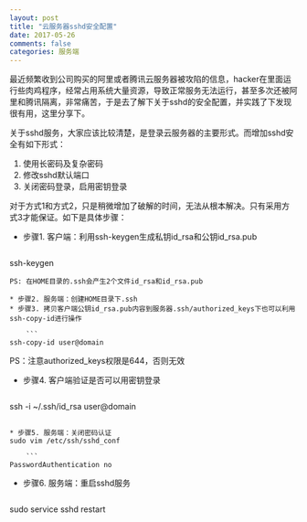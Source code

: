 ```yaml
---
layout: post
title: "云服务器sshd安全配置"
date: 2017-05-26
comments: false
categories: 服务端
---
```


最近频繁收到公司购买的阿里或者腾讯云服务器被攻陷的信息，hacker在里面运行些肉鸡程序，经常占用系统大量资源，导致正常服务无法运行，甚至多次还被阿里和腾讯隔离，非常痛苦，于是去了解下关于sshd的安全配置，并实践了下发现很有用，这里分享下。

关于sshd服务，大家应该比较清楚，是登录云服务器的主要形式。而增加sshd安全有如下形式：

1. 使用长密码及复杂密码
2. 修改sshd默认端口
3. 关闭密码登录，启用密钥登录

对于方式1和方式2，只是稍微增加了破解的时间，无法从根本解决。只有采用方式3才能保证。如下是具体步骤：

* 步骤1. 客户端：利用ssh-keygen生成私钥id_rsa和公钥id_rsa.pub

	```
ssh-keygen
```
PS: 在HOME目录的.ssh会产生2个文件id_rsa和id_rsa.pub

* 步骤2. 服务端：创建HOME目录下.ssh
* 步骤3. 拷贝客户端公钥id_rsa.pub内容到服务器.ssh/authorized_keys下也可以利用ssh-copy-id进行操作

	```
ssh-copy-id user@domain
```
PS：注意authorized_keys权限是644，否则无效

* 步骤4. 客户端验证是否可以用密钥登录

	```
ssh -i ~/.ssh/id_rsa user@domain
```

* 步骤5. 服务端：关闭密码认证
sudo vim /etc/ssh/sshd_conf

	```
PasswordAuthentication no
```
* 步骤6. 服务端：重启sshd服务

	```
sudo service sshd restart
```
